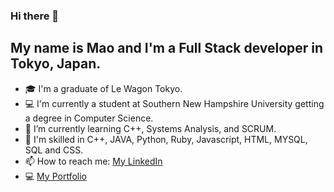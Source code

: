 ### Hi there 👋

## My name is Mao and I'm a Full Stack developer in Tokyo, Japan. 
- 🎓 I'm a graduate of Le Wagon Tokyo.
- 💻 I'm currently a student at Southern New Hampshire University getting a degree in Computer Science. 
- 🌱 I’m currently learning C++, Systems Analysis, and SCRUM.
- 🫡 I'm skilled in C++, JAVA, Python, Ruby, Javascript, HTML, MYSQL, SQL and CSS.
- 📫 How to reach me: [My LinkedIn](https://www.linkedin.com/in/christiemao/)
- 💻 [My Portfolio](https://gregarious-kleicha-73baa2.netlify.app/)
